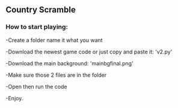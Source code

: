 ## Country Scramble

### How to start playing:

-Create a folder name it what you want

-Download the newest game code or just copy and paste it: 'v2.py'

-Download the main background: 'mainbgfinal.png'

-Make sure those 2 files are in the folder

-Open then run the code

-Enjoy.

